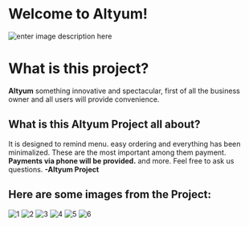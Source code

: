 ﻿# Welcome to Altyum!
![enter image description here](https://imagizer.imageshack.com/img923/6789/A2rVFT.png)

# What is this project?

**Altyum** something innovative and spectacular, first of all the business owner and all users will provide convenience. 

## What is this Altyum Project all about?

It is designed to remind menu. easy ordering and everything has been minimalized. These are the most important among them payment. **Payments via phone will be provided.** and more. Feel free to ask us questions. **-Altyum Project**

## Here are some images from the Project:


![1](https://imageshack.com/i/plkblIWtp)
![2](https://imageshack.com/i/poQDN7Ilp)
![3](https://imageshack.com/i/plRKWwgNp)
![4](https://imageshack.com/i/pmR8rCYrp)
![5](https://imageshack.com/i/pne8H03xp)
![6](https://imageshack.com/i/pnZyU0swp)

